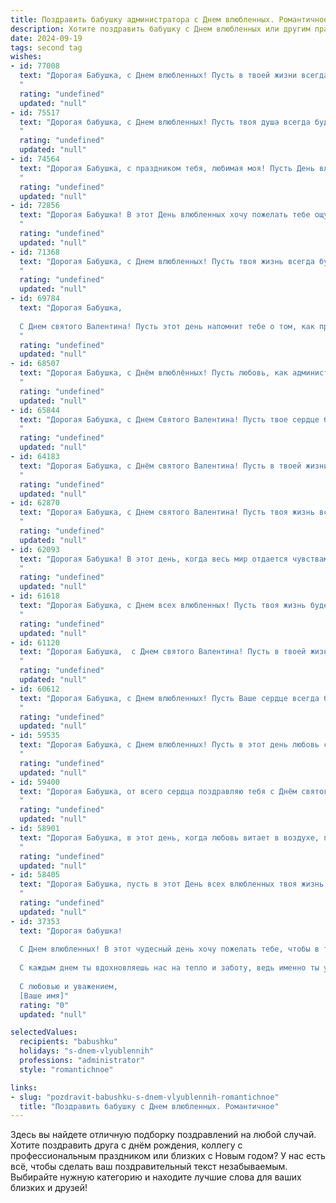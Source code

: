 ```yaml
---
title: Поздравить бабушку администратора с Днем влюбленных. Романтичное
description: Хотите поздравить бабушку с Днем влюбленных или другим праздником? Наш ИИ создаст незабываемое поздравление, а вы обязательно выделитесь среди других.  
date: 2024-09-19
tags: second tag
wishes:
- id: 77008
  text: "Дорогая Бабушка, с Днем влюбленных! Пусть в твоей жизни всегда царит любовь, ласка и забота, как в твоем сердце  - теплота и нежность, которыми ты делишься с каждым. Желаю тебе море счастья, здоровья и радости!
  "
  rating: "undefined"
  updated: "null"
- id: 75517
  text: "Дорогая бабушка, с Днем влюбленных! Пусть твоя душа всегда будет полна любви, как сияет сердце влюбленного администратора, организующего самые романтичные события.  Будь счастлива, любима и окружена заботой!
  "
  rating: "undefined"
  updated: "null"
- id: 74564
  text: "Дорогая Бабушка, с праздником тебя, любимая моя! Пусть День влюбленных станет для тебя днём наполненным нежностью, романтикой и теплом.  Пусть твоя душа расцветает от любви и заботы, как прекрасный сад, а твоя улыбка сияет ярче, чем тысячи звёзд на небе!
  "
  rating: "undefined"
  updated: "null"
- id: 72856
  text: "Дорогая Бабушка! В этот День влюбленных хочу пожелать тебе ощущать любовь во всем: в теплых объятиях близких, в улыбках внуков, в тихих вечерних чаях с любимым романом. Пусть твоя душа всегда будет окружена нежностью и заботой, а сердце бьётся в такт любви! С праздником!
  "
  rating: "undefined"
  updated: "null"
- id: 71368
  text: "Дорогая Бабушка, с Днем влюбленных! Пусть твоя жизнь всегда будет полна любви, тепла и заботы, как та, что ты даришь своим близким. Желаю тебе множества романтических моментов, ярких эмоций и безграничного счастья!
  "
  rating: "undefined"
  updated: "null"
- id: 69784
  text: "Дорогая Бабушка,
  
  С Днем святого Валентина! Пусть этот день напомнит тебе о том, как прекрасен мир, наполненный любовью и заботой. Желаю тебе океан нежности и тепла, чтобы каждый миг был пропитан счастьем и радостью!
  "
  rating: "undefined"
  updated: "null"
- id: 68507
  text: "Дорогая Бабушка, с Днём влюблённых! Пусть любовь, как администратор, всегда будет в твоей жизни на первом месте, управляя каждым днем, наполняя его счастьем и нежностью.
  "
  rating: "undefined"
  updated: "null"
- id: 65844
  text: "Дорогая Бабушка, с Днем Святого Валентина! Пусть твое сердце бьется в такт с любовью, а душа наполняется теплом и нежностью. Пусть  каждый день твоей жизни будет согрет любовью близких, а твоя душа всегда будет юной и прекрасной, как в день первой влюбленности!
  "
  rating: "undefined"
  updated: "null"
- id: 64183
  text: "Дорогая Бабушка, с Днём святого Валентина! Пусть в твоей жизни всегда будет место для любви, тепла и нежности, как и в работе администратора, где ты создаешь комфорт и уют для каждого. Желаю тебе бесконечного счастья, крепкого здоровья и пусть каждый день будет наполнен яркими красками любви!
  "
  rating: "undefined"
  updated: "null"
- id: 62870
  text: "Дорогая Бабушка, с Днем святого Валентина! Пусть твоя жизнь всегда будет полна любви, как прекрасный весенний сад, а в сердце всегда царит тепло и радость.
  "
  rating: "undefined"
  updated: "null"
- id: 62093
  text: "Дорогая Бабушка! В этот день, когда весь мир отдается чувствам любви, я хочу пожелать тебе нежной и светлой романтики. Пусть сердце твое поет от счастья, а рядом всегда будут любимые люди, которые дарят тебе тепло и заботу. С Днем влюбленных!
  "
  rating: "undefined"
  updated: "null"
- id: 61618
  text: "Дорогая Бабушка, с Днем всех влюбленных! Пусть твоя жизнь будет наполнена такой же нежной заботой, как ты сама заботишься о других. Желаю тебе океана любви, улыбок и радости. Пусть каждый день будет для тебя особенным и  красочным!
  "
  rating: "undefined"
  updated: "null"
- id: 61120
  text: "Дорогая Бабушка,  с Днем святого Валентина! Пусть в твоей жизни всегда царит любовь,  как  яркие  краски  на  картине,  и  каждый  день  приносит  тебе  новые  радости  и  улыбки.  Желаю  тебе  здоровья,  счастья  и  нежности.   Ты  настоящая  королева  моего  сердца!
  "
  rating: "undefined"
  updated: "null"
- id: 60612
  text: "Дорогая Бабушка, с Днем влюбленных! Пусть Ваше сердце всегда будет наполнено любовью, заботой и теплом. Пусть Вас окружают только добрые и любящие люди, а в душе царит вечная весна и романтика!
  "
  rating: "undefined"
  updated: "null"
- id: 59535
  text: "Дорогая Бабушка, с Днем влюбленных! Пусть в этот день любовь согревает твое сердце, а душа наполняется нежностью и радостью. Хочу пожелать тебе  много-много счастливых мгновений, улыбок и, конечно, крепкого здоровья!
  "
  rating: "undefined"
  updated: "null"
- id: 59400
  text: "Дорогая Бабушка, от всего сердца поздравляю тебя с Днём святого Валентина! Пусть твоя жизнь будет полна любви, заботы и нежности, как цветы, расцветающие весной. Желаю тебе, чтобы каждый день был полон радости и тепла, словно объятия любимого человека. Ты – настоящий администратор любви в нашей семье, хранительница семейных традиций и тепла. Пусть любовь и счастье всегда будут рядом с тобой! 💕
  "
  rating: "undefined"
  updated: "null"
- id: 58901
  text: "Дорогая Бабушка, в этот день, когда любовь витает в воздухе, позвольте мне поздравить Вас с Днем влюбленных! Желаю Вам огромного океана нежности, теплых объятий, романтики и радости, пусть Ваше сердце всегда будет согрето любовью близких! Помните, Вы — настоящая королева, достойная самой большой любви!
  "
  rating: "undefined"
  updated: "null"
- id: 58405
  text: "Дорогая Бабушка, пусть в этот День всех влюбленных твоя жизнь будет полна тепла, нежности и любви! Пусть любящие сердца окружают тебя заботой, а искры романтики согревают душу. С любовью и теплыми пожеланиями!
  "
  rating: "undefined"
  updated: "null"
- id: 37353
  text: "Дорогая бабушка!
  
  С Днем влюбленных! В этот чудесный день хочу пожелать тебе, чтобы в твоем сердце всегда царила любовь и нежность. Ты — самый важный и любимый человек в нашей жизни, и твоя доброта согревает наши души.
  
  С каждым днем ты вдохновляешь нас на тепло и заботу, ведь именно ты умеешь превращать простые моменты в волшебные. Пусть твоя жизнь будет полна романтики и радостных событий, а самые светлые чувства окружают тебя постоянно.
  
  С любовью и уважением,
  [Ваше имя]"
  rating: "0"
  updated: "null"

selectedValues:
  recipients: "babushku"
  holidays: "s-dnem-vlyublennih"
  professions: "administrator"
  style: "romantichnoe"

links:
- slug: "pozdravit-babushku-s-dnem-vlyublennih-romantichnoe"
  title: "Поздравить бабушку с Днем влюбленных. Романтичное"
---
```


Здесь вы найдете отличную подборку поздравлений на любой случай. 
Хотите поздравить друга с днём рождения, коллегу с профессиональным праздником или близких с Новым годом? У нас есть всё, чтобы сделать ваш поздравительный текст незабываемым. Выбирайте нужную категорию и находите лучшие слова для ваших близких и друзей!
